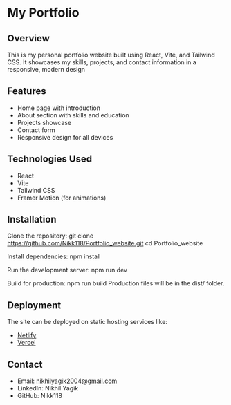 # My Portfolio

## Overview
This is my personal portfolio website built using React, Vite, and Tailwind CSS. It showcases my skills, projects, and contact information in a responsive, modern design

## Features
- Home page with introduction
- About section with skills and education
- Projects showcase
- Contact form
- Responsive design for all devices

## Technologies Used
- React
- Vite
- Tailwind CSS
- Framer Motion (for animations)

## Installation
Clone the repository:
git clone https://github.com/Nikk118/Portfolio_website.git
cd Portfolio_website

Install dependencies:
npm install

Run the development server:
npm run dev

Build for production:
npm run build
Production files will be in the dist/ folder.

## Deployment
The site can be deployed on static hosting services like:
- [Netlify](https://nikhil-yagik.netlify.app/)
- [Vercel](https://vercel.com/nikhils-projects-b7c5d659/portfolio-website)


## Contact
- Email: nikhilyagik2004@gmail.com
- LinkedIn: Nikhil Yagik
- GitHub: Nikk118
 
